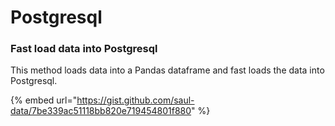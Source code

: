 # Postgresql

### Fast load data into Postgresql

This method loads data into a Pandas dataframe and fast loads the data into Postgresql.&#x20;

{% embed url="https://gist.github.com/saul-data/7be339ac51118bb820e719454801f880" %}
